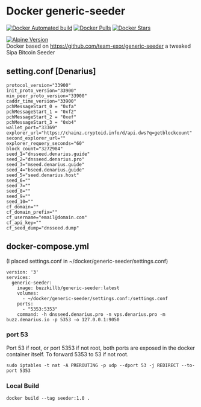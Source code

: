 # Docker generic-seeder   
[![Docker Automated build](https://img.shields.io/docker/automated/buzzkillb/generic-seeder.svg?style=for-the-badge&logo=docker)](https://hub.docker.com/r/buzzkillb/generic-seeder/)
[![Docker Pulls](https://img.shields.io/docker/pulls/buzzkillb/generic-seeder.svg?style=for-the-badge&logo=docker)](https://hub.docker.com/r/buzzkillb/generic-seeder/)
[![Docker Stars](https://img.shields.io/docker/stars/buzzkillb/generic-seeder.svg?style=for-the-badge&logo=docker)](https://hub.docker.com/r/buzzkillb/generic-seeder/)

[![Alpine Version](https://img.shields.io/badge/Alpine%20version-v3.11-green.svg?style=for-the-badge)](https://alpinelinux.org/)  
Docker based on https://github.com/team-exor/generic-seeder a tweaked Sipa Bitcoin Seeder  
## setting.conf [Denarius]  
```
protocol_version="33900"
init_proto_version="33900"
min_peer_proto_version="33900"
caddr_time_version="33900"
pchMessageStart_0 = "0xfa"
pchMessageStart_1 = "0xf2"
pchMessageStart_2 = "0xef"
pchMessageStart_3 = "0xb4"
wallet_port="33369"
explorer_url="https://chainz.cryptoid.info/d/api.dws?q=getblockcount"
second_explorer_url=""
explorer_requery_seconds="60"
block_count="3272984"
seed_1="dnsseed.denarius.guide"
seed_2="dnsseed.denarius.pro"
seed_3="mseed.denarius.guide"
seed_4="bseed.denarius.guide"
seed_5="seed.denarius.host"
seed_6=""
seed_7=""
seed_8=""
seed_9=""
seed_10=""
cf_domain=""
cf_domain_prefix=""
cf_username="email@domain.com"
cf_api_key=""
cf_seed_dump="dnsseed.dump"
```
## docker-compose.yml  
(I placed settings.conf in ~/docker/generic-seeder/settings.conf)  
```
version: '3'
services:
  generic-seeder:
    image: buzzkillb/generic-seeder:latest
    volumes:
      - ~/docker/generic-seeder/settings.conf:/settings.conf
    ports:
      - "5353:5353"
    command: -h dnsseed.denarius.pro -n vps.denarius.pro -m buzz.denarius.io -p 5353 -o 127.0.0.1:9050
```
### port 53  
Port 53 if root, or port 5353 if not root, both ports are exposed in the docker container itself. To forward 5353 to 53 if not root.  
```
sudo iptables -t nat -A PREROUTING -p udp --dport 53 -j REDIRECT --to-port 5353
```
### Local Build  
```
docker build --tag seeder:1.0 .
```
